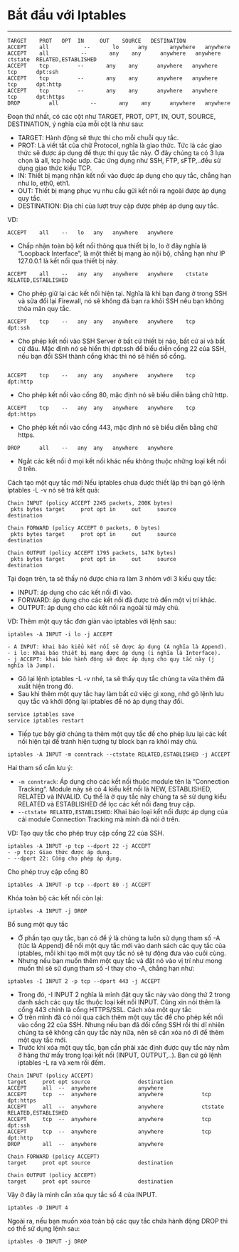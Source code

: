 # Bắt đầu với Iptables
---
```
TARGET    PROT   OPT  IN     OUT    SOURCE   DESTINATION
ACCEPT    all    	    --       lo      any       anywhere   anywhere
ACCEPT    all          --       any    any      anywhere   anywhere   	ctstate  RELATED,ESTABLISHED
ACCEPT    tcp         --       any    any      anywhere   anywhere    	tcp      dpt:ssh
ACCEPT    tcp         --       any    any      anywhere   anywhere    	tcp      dpt:http
ACCEPT    tcp         --       any    any      anywhere   anywhere    	tcp      dpt:https
DROP         all          --       any    any      anywhere   anywhere
```
Đoạn thứ nhất, có các cột như TARGET, PROT, OPT, IN, OUT, SOURCE, DESTINATION, ý nghĩa của mỗi cột là như sau:
+ TARGET: Hành động sẽ thực thi cho mỗi chuỗi quy tắc.
+ PROT: Là viết tắt của chữ Protocol, nghĩa là giao thức. Tức là các giao thức sẽ được áp dụng để thực thi quy tắc này. Ở đây chúng ta có 3 lựa chọn là all, tcp hoặc udp. Các ứng dụng như SSH, FTP, sFTP,..đều sử dụng giao thức kiểu TCP.
+ IN: Thiết bị mạng nhận kết nối vào được áp dụng cho quy tắc, chẳng hạn như lo, eth0, eth1.
+ OUT: Thiết bị mạng phục vụ nhu cầu gửi kết nối ra ngoài được áp dụng quy tắc.
+ DESTINATION: Địa chỉ của lượt truy cập được phép áp dụng quy tắc.

VD:
```
ACCEPT    all    --   lo   any   anywhere   anywhere
```
- Chấp nhận toàn bộ kết nối thông qua thiết bị lo, lo ở đây nghĩa là “Loopback Interface”, là một thiết bị mạng ảo nội bộ, chẳng hạn như IP 127.0.0.1 là kết nối qua thiết bị này.

```
ACCEPT    all    --   any  any   anywhere   anywhere    ctstate  RELATED,ESTABLISHED
```
- Cho phép giữ lại các kết nối hiện tại. Nghĩa là khi bạn đang ở trong SSH và sửa đổi lại Firewall, nó sẽ không đá bạn ra khỏi SSH nếu bạn không thỏa mãn quy tắc.

```
ACCEPT    tcp    --   any  any   anywhere   anywhere    tcp      dpt:ssh
```
- Cho phép kết nối vào SSH Server ở bất cứ thiết bị nào, bất cứ ai và bất cứ đâu. Mặc định nó sẽ hiển thị dpt:ssh để biểu diễn cổng 22 của SSH, nếu bạn đổi SSH thành cổng khác thì nó sẽ hiển số cổng.
```

ACCEPT    tcp    --   any  any   anywhere   anywhere    tcp      dpt:http
```
- Cho phép kết nối vào cổng 80, mặc định nó sẽ biểu diễn bằng chữ http.

```
ACCEPT    tcp    --   any  any   anywhere   anywhere    tcp      dpt:https
```
- Cho phép kết nối vào cổng 443, mặc định nó sẽ biểu diễn bằng chữ https.

```
DROP      all    --   any  any   anywhere   anywhere
```
- Ngắt các kết nối ở mọi kết nối khác nếu không thuộc những loại kết nối ở trên.

Cách tạo một quy tắc mới
Nếu iptables chưa được thiết lập thì bạn gõ lệnh iptables -L -v nó sẽ trả kết quả:
```
Chain INPUT (policy ACCEPT 2245 packets, 200K bytes)
 pkts bytes target     prot opt in     out     source               destination

Chain FORWARD (policy ACCEPT 0 packets, 0 bytes)
 pkts bytes target     prot opt in     out     source               destination

Chain OUTPUT (policy ACCEPT 1795 packets, 147K bytes)
 pkts bytes target     prot opt in     out     source               destination
```

Tại đoạn trên, ta sẽ thấy nó được chia ra làm 3 nhóm với 3 kiểu quy tắc:
- INPUT: áp dụng cho các kết nối đi vào.
- FORWARD: áp dụng cho các kết nối đã được trỏ đến một vị trí khác.
- OUTPUT: áp dụng cho các kết nối ra ngoài từ máy chủ.

VD: Thêm một quy tắc đơn giản vào iptables với lệnh sau:
```
iptables -A INPUT -i lo -j ACCEPT

- A INPUT: khai báo kiểu kết nối sẽ được áp dụng (A nghĩa là Append).
- i lo: Khai báo thiết bị mạng được áp dụng (i nghĩa là Interface).
- j ACCEPT: khai báo hành động sẽ được áp dụng cho quy tắc này (j nghĩa là Jump).
```
- Gõ lại lệnh iptables -L -v nhé, ta sẽ thấy quy tắc chúng ta vừa thêm đã xuất hiện trong đó.
- Sau khi thêm một quy tắc hay làm bất cứ việc gì xong, nhớ gõ lệnh lưu quy tắc và khởi động lại iptables để nó áp dụng thay đổi.
```
service iptables save
service iptables restart
```
- Tiếp tục bây giờ chúng ta thêm một quy tắc để cho phép lưu lại các kết nối hiện tại để tránh hiện tượng tự block bạn ra khỏi máy chủ.

```
iptables -A INPUT -m conntrack --ctstate RELATED,ESTABLISHED -j ACCEPT
```
Hai tham số cần lưu ý:
- `-m conntrack`: Áp dụng cho các kết nối thuộc module tên là “Connection Tracking“. Module này sẽ có 4 kiểu kết nối là NEW, ESTABLISHED, RELATED và INVALID. Cụ thể là ở quy tắc này chúng ta sẽ sử dụng kiểu RELATED và ESTABLISHED để lọc các kết nối đang truy cập.
- `--ctstate RELATED,ESTABLISHED`: Khai báo loại kết nối được áp dụng của cái module Connection Tracking mà mình đã nói ở trên.

VD: Tạo quy tắc cho phép truy cập cổng 22 của SSH.
```
iptables -A INPUT -p tcp --dport 22 -j ACCEPT
- -p tcp: Giao thức được áp dụng.
- --dport 22: Cổng cho phép áp dụng.
```

Cho phép truy cập cổng 80
```
iptables -A INPUT -p tcp --dport 80 -j ACCEPT
```

Khóa toàn bộ các kết nối còn lại:
```
iptables -A INPUT -j DROP
```

Bổ sung một quy tắc
- Ở phần tạo quy tắc, bạn có để ý là chúng ta luôn sử dụng tham số -A (tức là Append) để nối một quy tắc mới vào danh sách các quy tắc của iptables, mỗi khi tạo mới một quy tắc nó sẽ tự động đưa vào cuối cùng.
- Nhưng nếu bạn muốn thêm một quy tắc và đặt nó vào vị trí như mong muốn thì sẽ sử dụng tham số -I thay cho -A, chẳng hạn như:
```
iptables -I INPUT 2 -p tcp --dport 443 -j ACCEPT
```
- Trong đó, -I INPUT 2 nghĩa là mình đặt quy tắc này vào dòng thứ 2 trong danh sách các quy tắc thuộc loại kết nối INPUT. Cũng xin nói thêm là cổng 443 chính là cổng HTTPS/SSL.
Cách xóa một quy tắc
- Ở trên mình đã có nói qua cách thêm một quy tắc để cho phép kết nối vào cổng 22 của SSH. Nhưng nếu bạn đã đổi cổng SSH rồi thì dĩ nhiên chúng ta sẽ không cần quy tắc này nữa, nên sẽ cần xóa nó đi để thêm một quy tắc mới.
- Trước khi xóa một quy tắc, bạn cần phải xác định được quy tắc này nằm ở hàng thứ mấy trong loại kết nối (INPUT, OUTPUT,..). Bạn cứ gõ lệnh iptables -L ra và xem rồi đếm.
```
Chain INPUT (policy ACCEPT)
target     prot opt source               destination
ACCEPT     all  --  anywhere             anywhere
ACCEPT     tcp  --  anywhere             anywhere            tcp dpt:https
ACCEPT     all  --  anywhere             anywhere            ctstate RELATED,ESTABLISHED
ACCEPT     tcp  --  anywhere             anywhere            tcp dpt:ssh
ACCEPT     tcp  --  anywhere             anywhere            tcp dpt:http
DROP       all  --  anywhere             anywhere

Chain FORWARD (policy ACCEPT)
target     prot opt source               destination

Chain OUTPUT (policy ACCEPT)
target     prot opt source               destination
```
Vậy ở đây là mình cần xóa quy tắc số 4 của INPUT.
```
iptables -D INPUT 4
```
Ngoài ra, nếu bạn muốn xóa toàn bộ các quy tắc chứa hành động DROP thì có thể sử dụng lệnh sau:
```
iptables -D INPUT -j DROP
```
